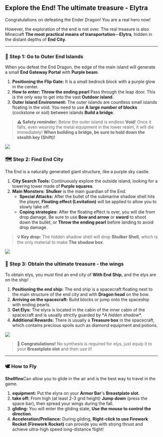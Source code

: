## Explore the End! The ultimate treasure - Elytra

Congratulations on defeating the Ender Dragon! You are a real hero now!

However, the exploration of the end is not over. The real treasure is also Minecraft **The most practical means of transportation**—**Elytra**, hidden in the distant depths of **End City**.

------



### 🌌 Step 1: Go to Outer End Islands



When you defeat the End Dragon, the edge of the main island will generate a small **End Gateway Portal** with **Purple beam**.

1. **Positioning the Flip Gate:** It is a small bedrock block with a purple glow in the center.
2. **How to enter:** **Throw the ending pearl** Pass through the leap door. This is the only way to get into the vast **Outdoor island**.
3. **Outer Island Environment:** The outer islands are countless small islands floating in the void. You need to use **A large number of blocks** (cockstone or soil) between islands **Build a bridge**.

> **⚠️ Safety reminder:** Below the outer island is endless **Void**! Once it falls, even wearing the metal equipment in the lower realm, it will die immediately! **When building a bridge, be sure to hold down the stealth key (Shift)!**

![](https://zh.minecraft.wiki/images/End_gateway_JE3_BE2.png?bca02&format=original)



### 🗺️ Step 2: Find End City



The End is a naturally generated giant structure, like a purple sky castle.

1. **City Search Tools:** Continuously explore the outside island, looking for a towering tower made of **Purple squares**.
2. **Main Monsters:** **Shulker** is the main guardian of the End.
   - **Special Attacks:** After the bullet of the submarine shadow shell hits the player, **Floating effect (Levitation)** will be applied to allow you to slowly take off.
   - **Coping strategies:** After the floating effect is over, you will die from drop damage. Be sure to use **Bow and arrow** or **sword** to shoot down the bullet, or **Throw the ending pearl** before landing to avoid drop damage.

> **💡 Key drop:** The hidden shadow shell will drop **Shulker Shell**, which is the only material to make **The shadow box**.

![](https://zh.minecraft.wiki/images/EndCityEntrance.png?1bd51&format=original)



### 🚀 Step 3: Obtain the ultimate treasure - the wings



To obtain elys, you must find an end city of **With End Ship**, and the elys are on the ship!

1. **Positioning the end ship:** The end ship is a spacecraft floating next to the main structure of the end city and with **Dragon head** on the bow.
2. **Arriving on the spacecraft:** Build blocks or jump onto the spaceship with ending pearls.
3. **Get Elys:** The elyra is located in the cabin of the inner cabin of the spacecraft and is usually strictly guarded by \**A hidden shadow**.
4. **Additional Rewards:** There is usually a **Treasure box** in the spacecraft, which contains precious spoils such as diamond equipment and potions.

![](https://zh.minecraft.wiki/images/Invicon_Elytra.png?64cc2)

> **🎉 Congratulations!** No synthesis is required for elys, just equip it to your **Breastplate slot** and then use it!

------



### 🕊️ How to Fly



**Shellfins**Can allow you to glide in the air and is the best way to travel in the game.

1. **equipment:** Put the elyra on your **Armor Bar**'s **Breastplate slot**.
2. **take off:** From high (at least 2-3 grid height) **Jump down** (press the space bar), then spread your wings during the fall.
3. **gliding:** You will enter the gliding state, **Use the mouse to control the direction**.
4. **Acceleration/Preliance:** During gliding, **Right-click to use Firework Rocket (Firework Rocket)** can provide you with strong thrust and achieve ultra-high speed long-distance flight!